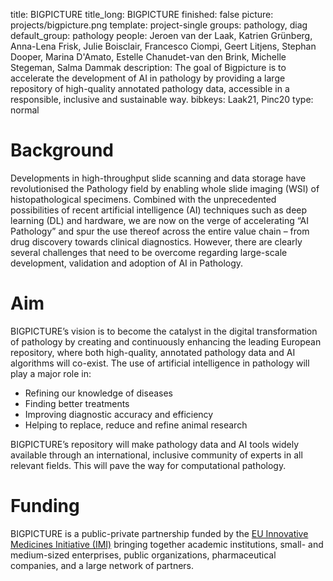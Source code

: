 title: BIGPICTURE 
title_long: BIGPICTURE 
finished: false 
picture: projects/bigpicture.png
template: project-single
groups: pathology, diag
default_group: pathology 
people: Jeroen van der Laak, Katrien Grünberg, Anna-Lena Frisk, Julie Boisclair, Francesco Ciompi, Geert Litjens, Stephan Dooper, Marina D'Amato, Estelle Chanudet-van den Brink, Michelle Stegeman, Salma Dammak
description: The goal of Bigpicture is to accelerate the development of AI in pathology by providing a large repository of high-quality annotated pathology data, accessible in a responsible, inclusive and sustainable way.
bibkeys: Laak21, Pinc20
type: normal

# Background

Developments in high-throughput slide scanning and data storage have revolutionised the Pathology field by enabling whole slide imaging (WSI) of histopathological specimens. Combined with the unprecedented possibilities of recent artificial intelligence (AI) techniques such as deep learning (DL) and hardware, we are now on the verge of accelerating “AI Pathology” and spur the use thereof across the entire value chain – from drug discovery towards clinical diagnostics. However, there are clearly several challenges that need to be overcome regarding large-scale development, validation and adoption of AI in Pathology. 

# Aim
BIGPICTURE’s vision is to become the catalyst in the digital transformation of pathology by creating and continuously enhancing the leading European repository, where both high-quality, annotated pathology data and AI algorithms will co-exist.
The use of artificial intelligence in pathology will play a major role in: 
  
- Refining our knowledge of diseases
- Finding better treatments
-	Improving diagnostic accuracy and efficiency
-	Helping to replace, reduce and refine animal research
  
BIGPICTURE’s repository will make pathology data and AI tools widely available through an international, inclusive community of experts in all relevant fields. This will pave the way for computational pathology. 

# Funding
BIGPICTURE is a public-private partnership funded by the [EU Innovative Medicines Initiative (IMI)](www.imi.europa.eu) bringing together academic institutions, small- and medium-sized enterprises, public organizations, pharmaceutical companies, and a large network of partners.
